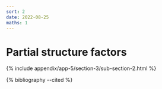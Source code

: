 ```yaml
---
sort: 2
date: 2022-08-25
maths: 1
---
```


# Partial structure factors

{% include appendix/app-5/section-3/sub-section-2.html %}

{% bibliography --cited %}

